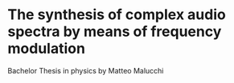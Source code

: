 # The synthesis of complex audio spectra by means of frequency modulation
Bachelor Thesis in physics by Matteo Malucchi
